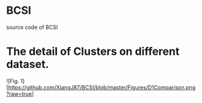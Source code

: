 # BCSI
source code of BCSI

# The detail of Clusters on different dataset.

![Fig. 1][https://github.com/XiangJ87/BCSI/blob/master/Figures/D1Comparison.png?raw=true]

